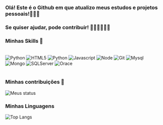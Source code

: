 ### Olá! Este é o Github em que atualizo meus estudos e projetos pessoais!👋🎉🎉
### Se quiser ajudar, pode contribuir! 💪🏻💪🏻💪🏻
### Minhas Skills 📖 
<div style="display: inline_block"><br/>
<img align=center alt="Python" src="https://img.shields.io/badge/Python-3776AB?style=for-the-badge&logo=python&logoColor=white"/>
<img align=center alt="HTML5" src="https://img.shields.io/badge/HTML-239120?style=for-the-badge&logo=html5&logoColor=white](https://img.shields.io/badge/HTML5-E34F26?style=for-the-badge&logo=html5&logoColor=white"/>
<img align=center alt="Python" src="https://img.shields.io/badge/CSS-239120?&style=for-the-badge&logo=css3&logoColor=white"/>
<img align=center alt="Javascript" src="https://img.shields.io/badge/JavaScript-F7DF1E?style=for-the-badge&logo=javascript&logoColor=black"/>
<img align=center alt="Node" src="https://img.shields.io/badge/Node.js-43853D?style=for-the-badge&logo=node.js&logoColor=white"/>
<img align=center alt="Git" src="https://img.shields.io/badge/GitHub-100000?style=for-the-badge&logo=github&logoColor=white"/>
<img align=center alt="Mysql" src="https://img.shields.io/badge/MySQL-00000F?style=for-the-badge&logo=mysql&logoColor=white"/>
<img align=center alt="Mongo" src="https://img.shields.io/badge/MongoDB-4EA94B?style=for-the-badge&logo=mongodb&logoColor=white"/>
<img align=center alt="SQLServer" src="https://img.shields.io/badge/Microsoft_SQL_Server-CC2927?style=for-the-badge&logo=microsoft-sql-server&logoColor=white"/>
<img align=center alt="Orace" src="https://img.shields.io/badge/Oracle-F80000?style=for-the-badge&logo=oracle&logoColor=black"/>
</div><br/>

### Minhas contribuições 🚀

![Meus status ](https://github-readme-stats.vercel.app/api?username=Cristiano-Barbosa-commits&show_icons=true&theme=radical)

### Minhas Linguagens
![Top Langs](https://github-readme-stats.vercel.app/api/top-langs/?username=Cristiano-Barbosa-commits&layout=compact)
